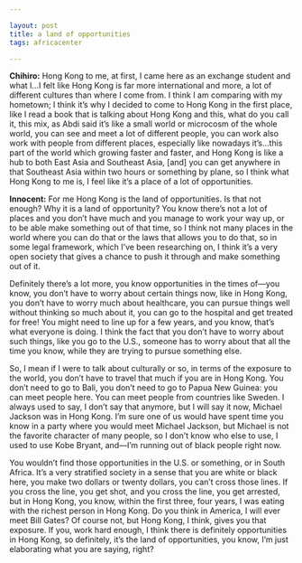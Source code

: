 ```yaml
---

layout: post
title: a land of opportunities
tags: africacenter

---
```


**Chihiro:** Hong Kong to me, at first, I came here as an exchange student and what I…I felt like Hong Kong is far more international and more, a lot of different cultures than where I come from. I think I am comparing with my hometown; I think it’s why I decided to come to Hong Kong in the first place, like I read a book that is talking about Hong Kong and this, what do you call it, this mix, as Abdi said it’s like a small world or microcosm of the whole world, you can see and meet a lot of different people, you can work also work with people from different places, especially like nowadays it’s…this part of the world which growing faster and faster, and Hong Kong is like a hub to both East Asia and Southeast Asia, [and] you can get anywhere in that Southeast Asia within two hours or something by plane, so I think what Hong Kong to me is, I feel like it’s a place of a lot of opportunities. 

**Innocent:** For me Hong Kong is the land of opportunities. Is that not enough? Why it is a land of opportunity? You know there’s not a lot of places and you don’t have much and you manage to work your way up, or to be able make something out of that time, so I think not many places in the world where you can do that or the laws that allows you to do that, so in some legal framework, which I’ve been researching on, I think it’s a very open society that gives a chance to push it through and make something out of it. 

Definitely there’s a lot more, you know opportunities in the times of—you know, you don’t have to worry about certain things now, like in Hong Kong, you don’t have to worry much about healthcare, you can pursue things well without thinking so much about it, you can go to the hospital and get treated for free! You might need to line up for a few years, and you know, that’s what everyone is doing. I think the fact that you don’t have to worry about such things, like you go to the U.S., someone has to worry about that all the time you know, while they are trying to pursue something else. 

So, I mean if I were to talk about culturally or so, in terms of the exposure to the world, you don’t have to travel that much if you are in Hong Kong. You don’t need to go to Bali, you don’t need to go to Papua New Guinea: you can meet people here. You can meet people from countries like Sweden. I always used to say, I don’t say that anymore, but I will say it now, Michael Jackson was in Hong Kong. I’m sure one of us would have spent time you know in a party where you would meet Michael Jackson, but Michael is not the favorite character of many people, so I don’t know who else to use, I used to use Kobe Bryant, and—I’m running out of black people right now. 

You wouldn’t find those opportunities in the U.S. or something, or in South Africa. It’s a very stratified society in a sense that you are white or black here, you make two dollars or twenty dollars, you can’t cross those lines. If you cross the line, you get shot, and you cross the line, you get arrested, but in Hong Kong, you know, within the first three, four years, I was eating with the richest person in Hong Kong. Do you think in America, I will ever meet Bill Gates? Of course not, but Hong Kong, I think, gives you that exposure. If you, work hard enough, I think there is definitely opportunities in Hong Kong, so definitely, it’s the land of opportunities, you know, I’m just elaborating what you are saying, right?
